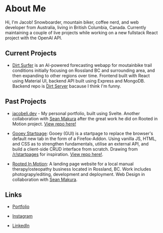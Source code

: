 # About Me

Hi, I'm Jacob! Snowboarder, mountain biker, coffee nerd, and web developer from Australia, living in British Columbia, Canada. Currently maintaining a couple of live projects while working on a new fullstack React project with the OpenAI API.

## Current Projects

-   [Dirt Surfer](https://github.com/PullRequestTimeout/dirt-surfer) is an AI-powered forecasting webapp for moutainbike trail conditions initially focusing on Rossland BC and surrounding area, and then expanding to other regions over time. Frontend built with React using Material UI, backend API built using Express and MongoDB. Backend repo is [Dirt Server](https://github.com/PullRequestTimeout/dirt-server) bacause I think I'm funny.

## Past Projects

-   [jacobeli.dev](https://jacobeli.dev/) - My personal portfolio, built using Svelte. Another collaboration with [Sean Makura](https://seanmakura.webflow.io/) after the great work he did on Rooted in Motion project. [View repo here!](https://github.com/PullRequestTimeout/jacobeli.dev)

-   [Gooey Startpage](https://addons.mozilla.org/en-CA/firefox/addon/gooey-startpage/): Gooey (GUI) is a startpage to replace the browser's default new tab in the form of a Firefox-Addon. Using vanilla JS, HTML, and CSS as to strengthen fundamentals, utilise an external API, and build a client-side CRUD interface from scratch. Drawing from [/r/startpages](https://www.reddit.com/r/startpages/) for inspiration. [View repo here!](https://github.com/PullRequestTimeout/gooey-startpage).

-   [Rooted In Motion](https://rootedinmotion.ca/): A landing page website for a local manual therapy/osteopathy business located in Rossland, BC. Work includes photograpy/editing, development and deployment. Web Design in collaboration with [Sean Makura](https://seanmakura.webflow.io/).

## Links

-   [Portfolio](https://jacobeli.dev/)

-   [Instagram](https://www.instagram.com/caffeinatejake)

-   [LinkedIn](https://www.linkedin.com/in/jacob-druery/)
